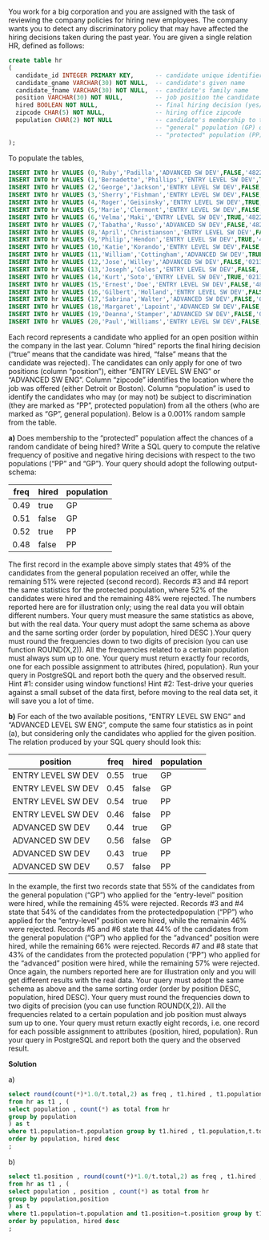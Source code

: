 You work for a big corporation and you are assigned with the task of reviewing the company policies for hiring new employees. The company wants you to detect 
any discriminatory policy that may have affected the hiring decisions taken during the past year. You are given a single relation HR, defined as follows:
```sql
create table hr
(
  candidate_id INTEGER PRIMARY KEY,      -- candidate unique identifier
  candidate_gname VARCHAR(30) NOT NULL,  -- candidate's given name
  candidate_fname VARCHAR(30) NOT NULL,  -- candidate's family name
  position VARCHAR(30) NOT NULL,         -- job position the candidate applied for
  hired BOOLEAN NOT NULL,                -- final hiring decision (yes/no)
  zipcode CHAR(5) NOT NULL,              -- hiring office zipcode
  population CHAR(2) NOT NULL            -- candidate's membership to the
                                         -- "general" population (GP) or to the
                                         -- "protected" population (PP)
);
```
To populate the tables,
```sql
INSERT INTO hr VALUES (0,'Ruby','Padilla','ADVANCED SW DEV',FALSE,'48226','PP');
INSERT INTO hr VALUES (1,'Bernadette','Phillips','ENTRY LEVEL SW DEV',TRUE,'48226','GP');--
INSERT INTO hr VALUES (2,'George','Jackson','ENTRY LEVEL SW DEV',FALSE,'48226','PP');-----
INSERT INTO hr VALUES (3,'Sherry','Fishman','ENTRY LEVEL SW DEV',FALSE,'48226','PP');-----
INSERT INTO hr VALUES (4,'Roger','Geisinsky','ENTRY LEVEL SW DEV',TRUE,'48226','PP');-----
INSERT INTO hr VALUES (5,'Marie','Clermont','ENTRY LEVEL SW DEV',FALSE,'48226','GP');--
INSERT INTO hr VALUES (6,'Velma','Maki','ENTRY LEVEL SW DEV',TRUE,'48226','GP');--
INSERT INTO hr VALUES (7,'Tabatha','Russo','ADVANCED SW DEV',FALSE,'48226','PP');
INSERT INTO hr VALUES (8,'April','Christianson','ENTRY LEVEL SW DEV',FALSE,'02139','GP');--
INSERT INTO hr VALUES (9,'Philip','Hendon','ENTRY LEVEL SW DEV',TRUE,'48226','GP');--
INSERT INTO hr VALUES (10,'Katie','Korando','ENTRY LEVEL SW DEV',FALSE,'02139','GP');--
INSERT INTO hr VALUES (11,'William','Cottingham','ADVANCED SW DEV',TRUE,'02139','PP');
INSERT INTO hr VALUES (12,'Jose','Willey','ADVANCED SW DEV',FALSE,'02139','PP');
INSERT INTO hr VALUES (13,'Joseph','Coles','ENTRY LEVEL SW DEV',FALSE,'48226','GP');
INSERT INTO hr VALUES (14,'Kurt','Soto','ENTRY LEVEL SW DEV',TRUE,'02139','GP');
INSERT INTO hr VALUES (15,'Ernest','Doe','ENTRY LEVEL SW DEV',FALSE,'48226','GP');
INSERT INTO hr VALUES (16,'Gilbert','Holland','ENTRY LEVEL SW DEV',FALSE,'02139','GP');
INSERT INTO hr VALUES (17,'Sabrina','Walter','ADVANCED SW DEV',FALSE,'02139','PP');
INSERT INTO hr VALUES (18,'Margaret','Lapoint','ADVANCED SW DEV',FALSE,'48226','GP');
INSERT INTO hr VALUES (19,'Deanna','Stamper','ADVANCED SW DEV',FALSE,'02139','GP');
INSERT INTO hr VALUES (20,'Paul','Williams','ENTRY LEVEL SW DEV',FALSE,'02139','GP');
```
Each record represents a candidate who applied for an open position within the company in the last year. Column “hired” reports the final hiring decision (“true” means that the candidate was
hired, “false” means that the candidate was rejected). The candidates can only apply for one of two positions (column “position”), either “ENTRY LEVEL SW ENG” or “ADVANCED SW
ENG”. Column “zipcode” identifies the location where the job was offered (either Detroit or Boston). Column “population” is used to identify the candidates who may (or may not) be
subject to discrimination (they are marked as “PP”, protected population) from all the others (who are marked as “GP”, general population). Below is a 0.001% random sample from the
table.

**a)** Does membership to the “protected” population affect the chances of a random candidate of being hired? Write a SQL query to compute the relative frequency of positive and negative
hiring decisions with respect to the two populations (“PP” and “GP”). Your query should adopt the following output-schema:

| freq | hired | population |
| ---- | ----- | ---------- |
| 0.49 | true  | GP         |
| 0.51 | false | GP         |
| 0.52 | true  | PP         |
| 0.48 | false | PP         |

The first record in the example above simply states that 49% of the candidates from the general population received an offer, while the remaining 51% were rejected (second record). Records
#3 and #4 report the same statistics for the protected population, where 52% of the candidates were hired and the remaining 48% were rejected. The numbers reported here are for illustration
only; using the real data you will obtain different numbers. Your query must measure the same statistics as above, but with the real data. Your query must
adopt the same schema as above and the same sorting order (order by population, hired DESC ).Your query must round the frequencies down to two digits of precision (you can use function
ROUND(X,2)). All the frequencies related to a certain population must always sum up to one. Your query must return exactly four records, one for each possible assignment to attributes {hired,
population}. Run your query in PostgreSQL and report both the query and the observed result. Hint #1: consider using window functions! Hint #2: Test-drive your queries against a small
subset of the data first, before moving to the real data set, it will save you a lot of time.

**b)** For each of the two available positions, “ENTRY LEVEL SW ENG” and “ADVANCED LEVEL SW ENG”, compute the same four statistics as in point (a), but considering only the
candidates who applied for the given position. The relation produced by your SQL query should look this:

| position           | freq | hired | population |
| ------------------ | ---- | ----- | ---------- |
| ENTRY LEVEL SW DEV | 0.55 | true  | GP         |
| ENTRY LEVEL SW DEV | 0.45 | false | GP         |
| ENTRY LEVEL SW DEV | 0.54 | true  | PP         |
| ENTRY LEVEL SW DEV | 0.46 | false | PP         |
| ADVANCED SW DEV    | 0.44 | true  | GP         |
| ADVANCED SW DEV    | 0.56 | false | GP         |
| ADVANCED SW DEV    | 0.43 | true  | PP         |
| ADVANCED SW DEV    | 0.57 | false | PP         |

In the example, the first two records state that 55% of the candidates from the general population (“GP”) who applied for the “entry-level” position were hired, while the remaining 45% were rejected. Records #3 and #4 state that 54% of the candidates from the protectedpopulation (“PP”) who applied for the “entry-level” position were hired, while the remainin 46% were rejected. Records #5 and #6 state that 44% of the candidates from the general population (“GP”) who applied for the “advanced” position were hired, while the remaining 66% were rejected. Records #7 and #8 state that 43% of the candidates from the protected population (“PP”) who applied for the “advanced” position were hired, while the remaining 57% were rejected. Once again, the numbers reported here are for illustration only and you will get different results with the real data. Your query must adopt the same schema as above and the same sorting order (order by position DESC, population, hired DESC). Your query must round the frequencies down to two digits of precision (you can use function ROUND(X,2)). All the frequencies related to a certain population and job position must always sum up to one. Your query must return exactly eight records, i.e. one record for each possible assignment to attributes {position, hired, population}. Run your query in PostgreSQL and report both the query and the observed result.

**Solution**

a)
```sql
select round(count(*)*1.0/t.total,2) as freq , t1.hired , t1.population
from hr as t1 , (
select population , count(*) as total from hr
group by population
) as t
where t1.population=t.population group by t1.hired , t1.population,t.total
order by population, hired desc
;
```
b)
```sql
select t1.position , round(count(*)*1.0/t.total,2) as freq , t1.hired , t1.population
from hr as t1 , (
select population , position , count(*) as total from hr
group by population,position
) as t
where t1.population=t.population and t1.position=t.position group by t1.position , t1.hired , t1.population,t.total
order by population, hired desc
;

```
